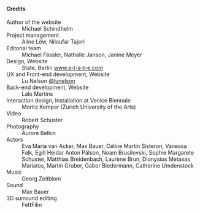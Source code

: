 #### Credits

<dl>
	<dt>Author of the website</dt>
	<dd>Michael Schindhelm</dd>
	<dt>Project management</dt>
	<dd>Aline Löw, Niloufar Tajeri</dd>
	<dt>Editorial team</dt>
	<dd>Michael Fässler, Nathalie Janson, Janine Meyer</dd>
	<dt>Design, Website</dt>
	<dd>State, Berlin <a href="http://www.s-t-a-t-e.com">www.s-t-a-t-e.com</a></dd>
	<dt>UX and Front-end development, Website</dt>
	<dd>Lu Nelson <a href="http://twitter.com/lunelson">@lunelson</a></dd>
	<dt>Back-end development, Website</dt>
	<dd>Lalo Martins</dd>
	<dt>Interaction design, Installation at Venice Biennale</dt>
	<dd>Moritz Kemper (Zurich University of the Arts)</dd>
	<dt>Video</dt>
	<dd>Robert Schuster</dd>
	<dt>Photography</dt>
	<dd>Aurore Belkin</dd>
	<dt>Actors</dt>
	<dd>Eva Maria van Acker, Max Bauer, Céline Martin Sisteron, Vanessa Falk, Egill Heidar Anton Pálson, Noam Brusilovski, Sophie Margarete Schuster, Matthias Breidenbach, Laurène Brun, Dionysios Metaxas Mariatos, Martin Gruber, Gabor Biedermann, Catherine Umdenstock</dd>
	<dt>Music</dt>
	<dd>Georg Zeitblom</dd>
	<dt>Sound</dt>
	<dd>Max Bauer</dd>
	<dt>3D surround editing</dt>
	<dd>FettFilm</dd>
</dl>
